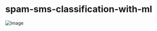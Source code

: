 # spam-sms-classification-with-ml
![Image](https://appliedmachinelearning.files.wordpress.com/2017/01/spam-filter.png)
